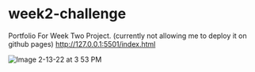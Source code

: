 # week2-challenge
Portfolio For Week Two Project.
(currently not allowing me to deploy it on github pages) 
http://127.0.0.1:5501/index.html


![Image 2-13-22 at 3 53 PM](https://user-images.githubusercontent.com/94727318/153778990-ad46f62b-8d88-4344-a013-9f9085fa7419.jpeg)
